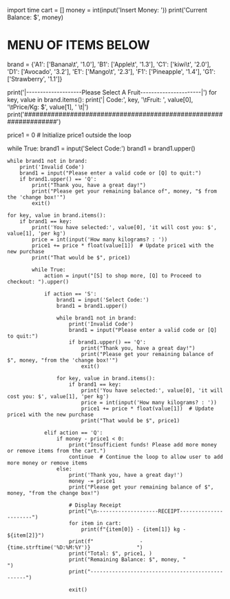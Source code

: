 import time
cart = []
money = int(input('Insert Money: '))
print('Current Balance: $', money)

# MENU OF ITEMS BELOW
brand = {'A1': ['Banana\t', '1.0'], 'B1': ['Apple\t', '1.3'], 'C1': ['kiwi\t', '2.0'], 'D1': ['Avocado', '3.2'],
         'E1': ['Mango\t', '2.3'], 'F1': ['Pineapple', '1.4'], 'G1': ['Strawberry', '1.1']}

print('|--------------------Please Select A Fruit----------------------|')
for key, value in brand.items():
    print('| Code:', key, '\tFruit: ', value[0], '\tPrice/Kg: $', value[1], ' \t|')
print('#################################################################')

price1 = 0  # Initialize price1 outside the loop

while True:
    brand1 = input('Select Code:')
    brand1 = brand1.upper()

    while brand1 not in brand:
        print('Invalid Code')
        brand1 = input("Please enter a valid code or [Q] to quit:")
        if brand1.upper() == 'Q':
            print("Thank you, have a great day!")
            print("Please get your remaining balance of", money, "$ from the 'change box!'")
            exit()

    for key, value in brand.items():
        if brand1 == key:
            print('You have selected:', value[0], 'it will cost you: $', value[1], 'per kg')
            price = int(input('How many kilograms? : '))
            price1 += price * float(value[1])  # Update price1 with the new purchase
            print("That would be $", price1)

            while True:
                action = input("[S] to shop more, [Q] to Proceed to checkout: ").upper()

                if action == 'S':
                    brand1 = input('Select Code:')
                    brand1 = brand1.upper()

                    while brand1 not in brand:
                        print('Invalid Code')
                        brand1 = input("Please enter a valid code or [Q] to quit:")
                        if brand1.upper() == 'Q':
                            print("Thank you, have a great day!")
                            print("Please get your remaining balance of $", money, "from the 'change box!'")
                            exit()

                    for key, value in brand.items():
                        if brand1 == key:
                            print('You have selected:', value[0], 'it will cost you: $', value[1], 'per kg')
                            price = int(input('How many kilograms? : '))
                            price1 += price * float(value[1])  # Update price1 with the new purchase
                            print("That would be $", price1)

                elif action == 'Q':
                    if money - price1 < 0:
                        print("Insufficient funds! Please add more money or remove items from the cart.")
                        continue  # Continue the loop to allow user to add more money or remove items
                    else:
                        print('Thank you, have a great day!')
                        money -= price1
                        print("Please get your remaining balance of $", money, "from the change box!")

                        # Display Receipt
                        print("\n--------------------RECEIPT----------------------")
                        for item in cart:
                            print(f"{item[0]} - {item[1]} kg - ${item[2]}")
                        print(f"               -{time.strftime('%D:%M:%Y')}               ")
                        print("Total: $", price1, )
                        print("Remaining Balance: $", money, "                     ")
                        print("-------------------------------------------------")

                        exit()
